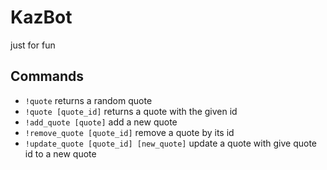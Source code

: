 # KazBot
just for fun

## Commands
- `!quote` returns a random quote
- `!quote [quote_id]` returns a quote with the given id
- `!add_quote [quote]` add a new quote
- `!remove_quote [quote_id]` remove a quote by its id
- `!update_quote [quote_id] [new_quote]` update a quote with give quote id to a new quote